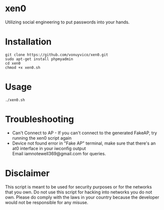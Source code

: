 # xen0
Utilizing social engineering to put passwords into your hands.

# Installation
`git clone https://github.com/vonuyvico/xen0.git`<br>
`sudo apt-get install phpmyadmin`<br>
`cd xen0`<br>
`chmod +x xen0.sh`<br>

# Usage
`
./xen0.sh
`
# Troubleshooting
<ul>
  <li>Can't Connect to AP - If you can't connect to the generated FakeAP, try running the xen0 script again</li>
  <li>Device not found error in "Fake AP" terminal, make sure that there's an at0 interface in your iwconfig output</li>
  Email iamnotewell369@gmail.com for queries.
</ul>

# Disclaimer
This script is meant to be used for security purposes or for the networks that you own. Do not use this script for hacking into networks you do not own. Please do comply with the laws in your country because the developer would not be responsible for any misuse.

